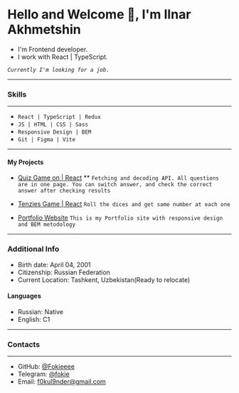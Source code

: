 # **Hello and Welcome 👋, I'm Ilnar Akhmetshin**

- I'm Frontend developer.
- I work with React | TypeScript.

_`Currently I'm looking for a job.`_

---

### **Skills**

---

- `React | TypeScript | Redux `
- `JS | HTML | CSS | Sass `
- `Responsive Design | BEM`
- `Git | Figma | Vite`

---

#### **My Projects**

- [Quiz Game on | React](https://github.com/Fokieeee/quizz-game-react) 
 **
  `Fetching and decoding API. All questions are in one page. You can switch answer, and check the correct answer after checking results`

- [Tenzies Game | React](https://github.com/Fokieeee/tenzies-react) 
  `Roll the dices and get same number at each one`

- [ Portfolio Website](https://github.com/Fokieeee/portfolio-website) 
  `This is my Portfolio site with responsive design and BEM metodology`

---

### **Additional Info**

- Birth date: April 04, 2001
- Citizenship: Russian Federation
- Current Location: Tashkent, Uzbekistan(Ready to relocate)

#### **Languages**

- Russian: Native
- English: С1

---

### **Contacts**

---

- GitHub: [@Fokieeee](https://github.com/Fokieeee)
- Telegram: [@fokie](https://t.me/fokie)
- Email: [f0kul9nder@gmail.com](mailto:f0kul9nder@gmail.com)
